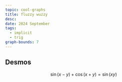 ```yaml
---
topic: cool-graphs
title: fluzzy wuzzy
desc: 
date: 2024 September
tags:
  - implicit
  - trig
graph-bounds: 7
---
```



## Desmos
```math
\sin\left(x-y\right)+\cos\left(x+y\right)=\sin\left(xy\right)
```
